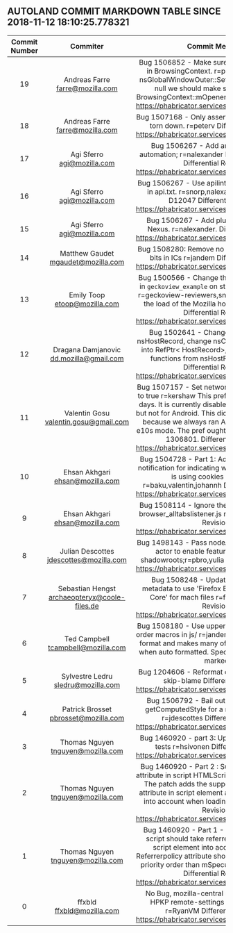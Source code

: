 ## AUTOLAND COMMIT MARKDOWN TABLE SINCE 2018-11-12 18:10:25.778321

| Commit Number | Commiter | Commit Message | Node | Date | 
|:---:|:----:|:----------------------------------:|:------:|:----:| 
|19|Andreas Farre <farre@mozilla.com>|Bug 1506852 - Make sure to also clear opener in BrowsingContext. r=peterv  When calling nsGlobalWindowOuter::SetOpenerWindow with null we should make sure to also clear BrowsingContext::mOpener.  Differential Revision: https://phabricator.services.mozilla.com/D11769|87037e14247bbd23e32dd9084262b5aabe9bbf8d|2018-11-19 17:57:27
|18|Andreas Farre <farre@mozilla.com>|Bug 1507168 - Only assert if window isn't being torn down. r=peterv  Differential Revision: https://phabricator.services.mozilla.com/D12258|17edafa646aef9ba5f1bb13d5dbff7cba3145700|2018-11-19 17:59:04
|17|Agi Sferro <agi@mozilla.com>|Bug 1506267 - Add android-api-lint to automation; r=nalexander  Depends on D11821  Differential Revision: https://phabricator.services.mozilla.com/D12166|655a4ddc4212cfcbc835dca5d643af7309573c39|2018-11-19 18:03:55
|16|Agi Sferro <agi@mozilla.com>|Bug 1506267 - Use apilint to track API changes in api.txt. r=snorp,nalexander.  Depends on D12047  Differential Revision: https://phabricator.services.mozilla.com/D11821|04afa20040846c14349b9015cd0089ec0b0aad85|2018-11-19 18:03:43
|15|Agi Sferro <agi@mozilla.com>|Bug 1506267 - Add plugins.gradle.com to Nexus. r=nalexander.  Differential Revision: https://phabricator.services.mozilla.com/D12047|c08a99b4dd84516a9163f256e52e25cc9b8a273b|2018-11-19 18:03:33
|14|Matthew Gaudet <mgaudet@mozilla.com>|Bug 1508280: Remove no longer used invalidity bits in ICs r=jandem  Differential Revision: https://phabricator.services.mozilla.com/D12300|6b61884fd13dc5ad46cf05461e7145f3e0337e43|2018-11-19 17:38:17
|13|Emily Toop <etoop@mozilla.com>|Bug 1500566 - Change the default URL loaded in `geckoview_example` on startup to `about:blank`. r=geckoview-reviewers,snorp  This is to prevent the load of the Mozilla homepage on startup.  Differential Revision: https://phabricator.services.mozilla.com/D12262|f4c51b6f89cbf940b0f5f65fcbec258c42c1064e|2018-11-19 16:34:42
|12|Dragana Damjanovic <dd.mozilla@gmail.com>|Bug 1502641 - Change ref-counting for nsHostRecord, change nsCOMPtr< HostRecord> into RefPtr< HostRecord>, remove pure virtual functions from nsHostRecord. r=valentin  Differential Revision: https://phabricator.services.mozilla.com/D12121|b0863b729ae965aed746510ef756b0727cc12916|2018-11-19 17:23:39
|11|Valentin Gosu <valentin.gosu@gmail.com>|Bug 1507157 - Set network.disable.ipc.security to true r=kershaw  This pref is left over from B2G days. It is currently disabled for firefox desktop, but not for Android. This didn't affect us until now because we always ran Android tests in non-e10s mode.  The pref ought to be removed in bug 1306801.  Differential Revision: https://phabricator.services.mozilla.com/D12293|335fa26ef0c43bd0304d7c9fe36edee070f97717|2018-11-19 17:41:57
|10|Ehsan Akhgari <ehsan@mozilla.com>|Bug 1504728 - Part 1: Add a content blocking notification for indicating when a top-level page is using cookies or site data r=baku,valentin,johannh  Differential Revision: https://phabricator.services.mozilla.com/D11122|dfc775a144ad2294fb2bb1f82b24ca136819d39b|2018-11-19 17:25:33
|9|Ehsan Akhgari <ehsan@mozilla.com>|Bug 1508114 - Ignore the initial about:blank in browser_alltabslistener.js r=johannh  Differential Revision: https://phabricator.services.mozilla.com/D12220|a1f1a5b1ba9ee5c5034f0769529989421115d3a4|2018-11-19 17:22:09
|8|Julian Descottes <jdescottes@mozilla.com>|Bug 1498143 - Pass nodeActorID to screenshot actor to enable feature in iframes and shadowroots;r=pbro,yulia  Differential Revision: https://phabricator.services.mozilla.com/D12124|9ee66620694fe51d3713d28f689f88e6866b96eb|2018-11-19 15:27:51
|7|Sebastian Hengst <archaeopteryx@coole-files.de>|Bug 1508248 - Update in-tree bugzilla metadata to use 'Firefox Build System :: Mach Core' for mach files r=froydnj  Differential Revision: https://phabricator.services.mozilla.com/D12278|6904ca9f5d8f4623ab85deb8747337de01b2ddb3|2018-11-19 15:35:14
|6|Ted Campbell <tcampbell@mozilla.com>|Bug 1508180 - Use uppercase names for high-order macros in js/ r=jandem  This pleases clang-format and makes many of these behave better when auto formatted. Special cases may still be marked |clang-format off| in later commits.  Differential Revision: https://phabricator.services.mozilla.com/D12231|c8dd8f4166c9287abf6964e55f3b86754d6cf806|2018-11-19 15:05:09
|5|Sylvestre Ledru <sledru@mozilla.com>|Bug 1204606 - Reformat of dom/media r=jya  # skip-blame  Differential Revision: https://phabricator.services.mozilla.com/D12251|0ceae9db9ec0be18daa1a279511ad305723185d4|2018-11-19 15:25:37
|4|Patrick Brosset <pbrosset@mozilla.com>|Bug 1506792 - Bail out when trying to get getComputedStyle for a non attached node; r=jdescottes  Differential Revision: https://phabricator.services.mozilla.com/D12117|aed811658fae595beec6344b597ab8bca2ac9c83|2018-11-19 12:55:45
|3|Thomas Nguyen <tnguyen@mozilla.com>|Bug 1460920 - part 3: Update web-platform-tests r=hsivonen  Differential Revision: https://phabricator.services.mozilla.com/D11638|209069890e62b4c402c64be007f9cc992b9ec363|2018-11-15 21:19:16
|2|Thomas Nguyen <tnguyen@mozilla.com>|Bug 1460920 - Part 2 : Support referrerpolicy attribute in script HTMLScriptElement r=hsivonen  The patch adds the support of referrerpolicy attribute in script element and take the attribute into account when loading script.  Differential Revision: https://phabricator.services.mozilla.com/D11637|3309aa6d27ee8c2079b12e6904dc07af8d4951db|2018-11-13 16:33:02
|1|Thomas Nguyen <tnguyen@mozilla.com>|Bug 1460920 - Part 1 - Speculative loading script should take referrerpolicy attribute in script element into account r=hsivonen  Referrerpolicy attribute should be taken with high priority order than mSpeculationReferrerPolicy  Differential Revision: https://phabricator.services.mozilla.com/D11636|045f98957a596060173fc102aaf33ce4c20d9c39|2018-11-19 11:39:16
|0|ffxbld <ffxbld@mozilla.com>|No Bug, mozilla-central repo-update HSTS HPKP remote-settings - a=repo-update r=RyanVM  Differential Revision: https://phabricator.services.mozilla.com/D12260|0aa2cbe139c38c0b61066d96a53da6fde3d253ae|2018-11-19 14:59:38


